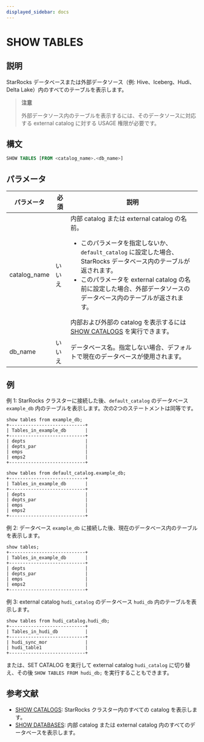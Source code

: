 ```yaml
---
displayed_sidebar: docs
---
```


# SHOW TABLES

## 説明

StarRocks データベースまたは外部データソース（例: Hive、Iceberg、Hudi、Delta Lake）内のすべてのテーブルを表示します。

> **注意**
>
> 外部データソース内のテーブルを表示するには、そのデータソースに対応する external catalog に対する USAGE 権限が必要です。

## 構文

```sql
SHOW TABLES [FROM <catalog_name>.<db_name>]
```

## パラメータ

 **パラメータ**          | **必須** | **説明**                                                     |
| ----------------- | -------- | ------------------------------------------------------------ |
| catalog_name | いいえ       | 内部 catalog または external catalog の名前。<ul><li>このパラメータを指定しないか、`default_catalog` に設定した場合、StarRocks データベース内のテーブルが返されます。</li><li>このパラメータを external catalog の名前に設定した場合、外部データソースのデータベース内のテーブルが返されます。</li></ul> 内部および外部の catalog を表示するには [SHOW CATALOGS](SHOW_CATALOGS.md) を実行できます。|
| db_name | いいえ       | データベース名。指定しない場合、デフォルトで現在のデータベースが使用されます。 |

## 例

例 1: StarRocks クラスターに接続した後、`default_catalog` のデータベース `example_db` 内のテーブルを表示します。次の2つのステートメントは同等です。

```plain
show tables from example_db;
+----------------------------+
| Tables_in_example_db       |
+----------------------------+
| depts                      |
| depts_par                  |
| emps                       |
| emps2                      |
+----------------------------+

show tables from default_catalog.example_db;
+----------------------------+
| Tables_in_example_db       |
+----------------------------+
| depts                      |
| depts_par                  |
| emps                       |
| emps2                      |
+----------------------------+
```

例 2: データベース `example_db` に接続した後、現在のデータベース内のテーブルを表示します。

```plain
show tables;
+----------------------------+
| Tables_in_example_db       |
+----------------------------+
| depts                      |
| depts_par                  |
| emps                       |
| emps2                      |
+----------------------------+
```

例 3: external catalog `hudi_catalog` のデータベース `hudi_db` 内のテーブルを表示します。

```plain
show tables from hudi_catalog.hudi_db;
+----------------------------+
| Tables_in_hudi_db          |
+----------------------------+
| hudi_sync_mor              |
| hudi_table1                |
+----------------------------+
```

または、SET CATALOG を実行して external catalog `hudi_catalog` に切り替え、その後 `SHOW TABLES FROM hudi_db;` を実行することもできます。

## 参考文献

- [SHOW CATALOGS](SHOW_CATALOGS.md): StarRocks クラスター内のすべての catalog を表示します。
- [SHOW DATABASES](SHOW_DATABASES.md): 内部 catalog または external catalog 内のすべてのデータベースを表示します。